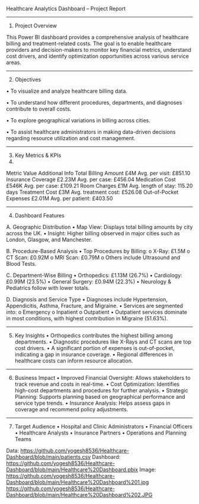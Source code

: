 Healthcare Analytics Dashboard – Project Report
________________________________________
1. Project Overview

This Power BI dashboard provides a comprehensive analysis of healthcare billing and treatment-related costs. The goal is to enable healthcare providers and decision-makers to monitor key financial metrics, understand cost drivers, and identify optimization opportunities across various service areas.
________________________________________
2. Objectives
   
• To visualize and analyze healthcare billing data.

• To understand how different procedures, departments, and diagnoses contribute to overall costs.

• To explore geographical variations in billing across cities.

• To assist healthcare administrators in making data-driven decisions regarding resource utilization and cost management.
________________________________________
3. Key Metrics & KPIs
4. 
Metric	Value	Additional Info
Total Billing Amount	£4M	Avg. per visit: £851.10
Insurance Coverage	£2.23M	Avg. per case: £456.04
Medication Cost	£546K	Avg. per case: £109.21
Room Charges	£1M	Avg. length of stay: 115.20 days
Treatment Cost	£3M	Avg. treatment cost: £526.08
Out-of-Pocket Expenses	£2.01M	Avg. per patient: £403.50
________________________________________
4. Dashboard Features
   
A. Geographic Distribution
•	Map View: Displays total billing amounts by city across the UK.
•	Insight: Higher billing observed in major cities such as London, Glasgow, and Manchester.

B. Procedure-Based Analysis
•	Top Procedures by Billing:
o	X-Ray: £1.5M
o	CT Scan: £0.92M
o	MRI Scan: £0.79M
o	Others include Ultrasound and Blood Tests.

C. Department-Wise Billing
•	Orthopedics: £1.13M (26.7%)
•	Cardiology: £0.99M (23.5%)
•	General Surgery: £0.94M (22.3%)
•	Neurology & Pediatrics follow with lower totals.

D. Diagnosis and Service Type
•	Diagnoses include Hypertension, Appendicitis, Asthma, Fracture, and Migraine.
•	Services are segmented into:
o	Emergency
o	Inpatient
o	Outpatient
•	Outpatient services dominate in most conditions, with highest contribution in Migraine (51.63%).
________________________________________
5. Key Insights
•	Orthopedics contributes the highest billing among departments.
•	Diagnostic procedures like X-Rays and CT scans are top cost drivers.
•	A significant portion of expenses is out-of-pocket, indicating a gap in insurance coverage.
•	Regional differences in healthcare costs can inform resource allocation.
________________________________________
6. Business Impact
•	Improved Financial Oversight: Allows stakeholders to track revenue and costs in real-time.
•	Cost Optimization: Identifies high-cost departments and procedures for further analysis.
•	Strategic Planning: Supports planning based on geographical performance and service type trends.
•	Insurance Analysis: Helps assess gaps in coverage and recommend policy adjustments.
________________________________________
7. Target Audience
•	Hospital and Clinic Administrators
•	Financial Officers
•	Healthcare Analysts
•	Insurance Partners
•	Operations and Planning Teams

Data: https://github.com/yogesh8536/Healthcare-Dashboard/blob/main/patients.csv
Dashboard: https://github.com/yogesh8536/Healthcare-Dashboard/blob/main/Healthcare%20Dashboard.pbix
Image: https://github.com/yogesh8536/Healthcare-Dashboard/blob/main/Healthcare%20Dashboard%201.jpg
       https://github.com/yogesh8536/Healthcare-Dashboard/blob/main/Healthcare%20Dashboard%202.JPG

